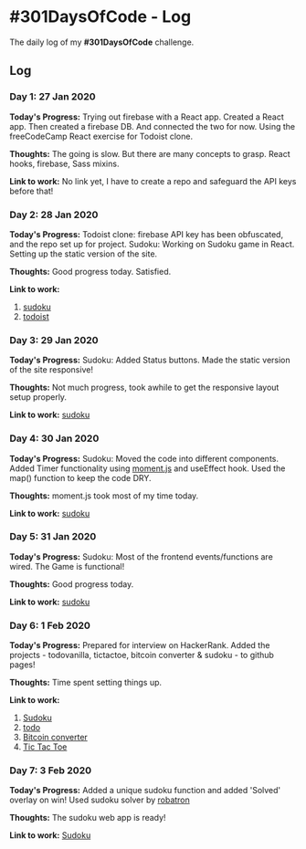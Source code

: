 # #301DaysOfCode - Log
The daily log of my **#301DaysOfCode** challenge.

## Log

### Day 1: 27 Jan 2020

**Today's Progress:** Trying out firebase with a React app. Created a React app. Then created a firebase DB. And connected the two for now. Using the freeCodeCamp React exercise for Todoist clone.

**Thoughts:** The going is slow. But there are many concepts to grasp. React hooks, firebase, Sass mixins.

**Link to work:** No link yet, I have to create a repo and safeguard the API keys before that!

### Day 2: 28 Jan 2020

**Today's Progress:** Todoist clone: firebase API key has been obfuscated, and the repo set up for project. Sudoku: Working on Sudoku game in React. Setting up the static version of the site.

**Thoughts:** Good progress today. Satisfied.

**Link to work:**
1. [sudoku](https://github.com/raravi/sudoku/commit/e48786bfb4c0a66a79a9f350dee1b05b94fe37fe)
2. [todoist](https://github.com/raravi/todoist-clone/commit/25366d22437923752d6f054636ef21fa0e97b4c5)

### Day 3: 29 Jan 2020

**Today's Progress:** Sudoku: Added Status buttons. Made the static version of the site responsive!

**Thoughts:** Not much progress, took awhile to get the responsive layout setup properly.

**Link to work:** [sudoku](https://github.com/raravi/sudoku/commit/84f7100a260fce2da8ea7b974956a4dd7649917b)

### Day 4: 30 Jan 2020

**Today's Progress:** Sudoku: Moved the code into different components. Added Timer functionality using [moment.js](https://momentjs.com/) and useEffect hook. Used the map() function to keep the code DRY.

**Thoughts:** moment.js took most of my time today.

**Link to work:** [sudoku](https://github.com/raravi/sudoku/commit/46c320b1d4643d0215cb52599971230b02f4744c)

### Day 5: 31 Jan 2020

**Today's Progress:** Sudoku: Most of the frontend events/functions are wired. The Game is functional!

**Thoughts:** Good progress today.

**Link to work:** [sudoku](https://github.com/raravi/sudoku/commit/e87d0de0fb87dd5ec41eb3e884cc551a126b0ef8)

### Day 6: 1 Feb 2020

**Today's Progress:** Prepared for interview on HackerRank. Added the projects - todovanilla, tictactoe, bitcoin converter & sudoku - to github pages!

**Thoughts:** Time spent setting things up.

**Link to work:**
1. [Sudoku](https://raravi.github.io/sudoku/)
2. [todo](https://raravi.github.io/todo-vanilla/)
3. [Bitcoin converter](https://raravi.github.io/bitcoin-converter/)
4. [Tic Tac Toe](https://raravi.github.io/tictactoe/)

### Day 7: 3 Feb 2020

**Today's Progress:** Added a unique sudoku function and added 'Solved' overlay on win!
Used sudoku solver by [robatron](https://github.com/robatron/sudoku.js)

**Thoughts:** The sudoku web app is ready!

**Link to work:** [Sudoku](https://raravi.github.io/sudoku/)
